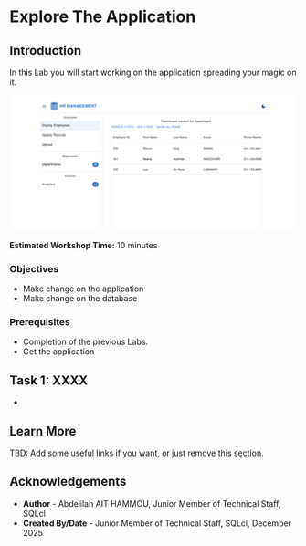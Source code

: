 # Explore The Application
 

## Introduction

In this Lab you will start working on the application spreading your magic on it.

![HR application interface](./../application-change/images/hr-app.png " ")

**Estimated Workshop Time:** 10 minutes

### **Objectives**

* Make change on the application
* Make change on the database

### **Prerequisites**

* Completion of the previous Labs.
* Get the application

## Task 1: XXXX
* 

## Learn More

TBD: Add some useful links if you want, or just remove this section.

## Acknowledgements

* **Author** -  Abdelilah AIT HAMMOU, Junior Member of Technical Staff, SQLcl
* **Created By/Date** -  Junior Member of Technical Staff, SQLcl, December 2025